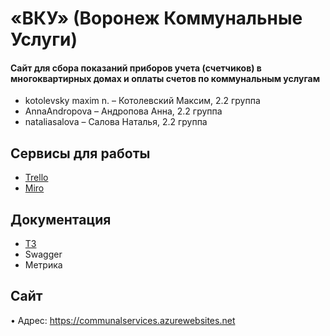 # «ВКУ» (Воронеж Коммунальные Услуги)

#### Сайт для сбора показаний приборов учета (счетчиков) в многоквартирных домах и оплаты счетов по коммунальным услугам

* kotolevsky maxim n. – Котолевский Максим, 2.2 группа 
* AnnaAndropova – Андропова Анна, 2.2 группа 
* nataliasalova – Салова Наталья, 2.2 группа

## Сервисы для работы

* [Trello](https://trello.com/b/4jC7Mldg/председатели-жкх) 
* [Miro](https://miro.com/app/board/o9J_lRr3nEM=/)

## Документация

* [ТЗ](https://github.com/AnnaAndropova/CommunalServices/blob/master/%D0%A2%D0%97%20%D0%92%D0%9A%D0%A3.pdf) 
* Swagger 
* Метрика 

## Сайт

• Адрес: https://communalservices.azurewebsites.net
